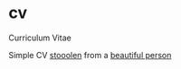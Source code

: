 # cv
Curriculum Vitae

Simple CV [stooolen](https://github.com/Kappanneo/CV/tree/master) from a [beautiful person](https://github.com/Kappanneo)
